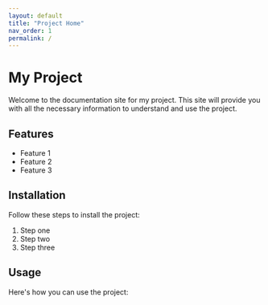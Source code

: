 ```yaml
---
layout: default
title: "Project Home"
nav_order: 1
permalink: /
---
```


# My Project

Welcome to the documentation site for my project. This site will provide you with all the necessary information to understand and use the project.

## Features

- Feature 1
- Feature 2
- Feature 3

## Installation

Follow these steps to install the project:
1. Step one
2. Step two
3. Step three

## Usage

Here's how you can use the project:
